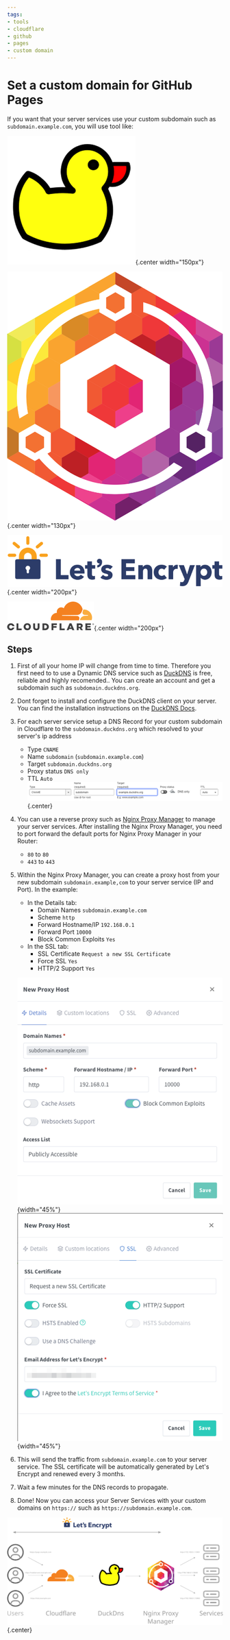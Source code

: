 ```yaml
---
tags:
- tools
- cloudflare
- github
- pages
- custom domain
---
```


# Set a custom domain for GitHub Pages

If you want that your server services use your custom subdomain such as `subdomain.example.com`, you will use tool like:

![Dynamic DNS with [DuckDns](https://www.duckdns.org/)](img/duckdns.png){.center width="150px"}

![Nginx Reverse Proxy with [Nginx Proxy Manager](https://nginxproxymanager.com/)](img/nginx-proxy-manager.svg){.center width="130px"}

![[Let's Encrypt](https://letsencrypt.org/) for free ssl certificates](img/lets-encrypt.svg){.center  width="200px"}

![Cloudflare with your custom domain](img/logo.svg){.center  width="200px"}

## Steps

1. First of all your home IP will change from time to time. Therefore you first need to to use a Dynamic DNS service such as [DuckDNS](https://www.duckdns.org/) is free, reliable and highly recomended.. You can create an account and get a subdomain such as `subdomain.duckdns.org`.
2. Dont forget to install and configure the DuckDNS client on your server. You can find the installation instructions on the [DuckDNS Docs](https://www.duckdns.org/install.jsp).
3. For each server service setup a DNS Record for your custom subdomain in Cloudflare to the `subdomain.duckdns.org` which resolved to your server's ip address
    - Type `CNAME`
    - Name `subdomain` (`subdomain.example.com`)
    - Target `subdomain.duckdns.org`
    - Proxy status `DNS only`
    - TTL `Auto`
    ![](img/server-dns-record.png){.center}
4. You can use a reverse proxy such as [Nginx Proxy Manager](https://nginxproxymanager.com/) to manage your server services. After installing the Nginx Proxy Manager, you need to port forward the default ports for Nginx Proxy Manager in your Router:
    - `80` to `80`
    -  `443` to `443`
5. Within the Nginx Proxy Manager, you can create a proxy host from your new subdomain `subdomain.example,com` to your server service (IP and Port). In the example:
    - In the Details tab:
      - Domain Names `subdomain.example.com`
      - Scheme `http`
      - Forward Hostname/IP `192.168.0.1`
      - Forward Port `10000`
      - Block Common Exploits `Yes`
    - In the SSL tab:
      - SSL Certificate `Request a new SSL Certificate`
      - Force SSL `Yes`
      - HTTP/2 Support `Yes`

    ![](img/nginx-proxy-host-1.png){width="45%"}![](img/nginx-proxy-host-2.png){width="45%"}
6. This will send the traffic from `subdomain.example.com` to your server service. The SSL certificate will be automatically generated by Let's Encrypt and renewed every 3 months.
4. Wait a few minutes for the DNS records to propagate.
5. Done! Now you can access your Server Services with your custom domains on `https://` such as `https://subdomain.example.com`.

![](img/reverse-proxy.svg){.center}
